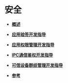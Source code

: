 # 安全<a name="ZH-CN_TOPIC_0000001073758271"></a>

-   **[概述](概述-2.md)**  

-   **[应用验签开发指导](应用验签开发指导.md)**  

-   **[应用权限管理开发指导](应用权限管理开发指导.md)**  

-   **[IPC通信鉴权开发指导](IPC通信鉴权开发指导.md)**  

-   **[可信设备群组管理开发指导](可信设备群组管理开发指导.md)**  

-   **[参考](参考.md)**  


